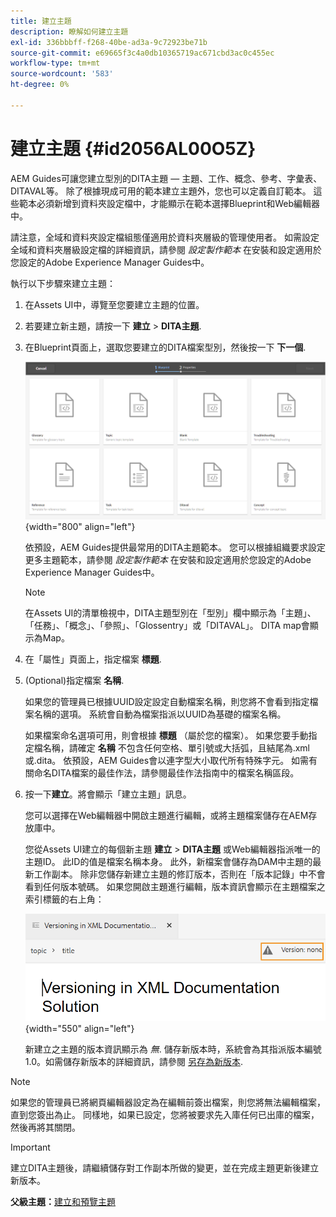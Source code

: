 ```yaml
---
title: 建立主題
description: 瞭解如何建立主題
exl-id: 336bbbff-f268-40be-ad3a-9c72923be71b
source-git-commit: e69665f3c4a0db10365719ac671cbd3ac0c455ec
workflow-type: tm+mt
source-wordcount: '583'
ht-degree: 0%

---
```


# 建立主題 {#id2056AL00O5Z}

AEM Guides可讓您建立型別的DITA主題 — 主題、工作、概念、參考、字彙表、DITAVAL等。 除了根據現成可用的範本建立主題外，您也可以定義自訂範本。 這些範本必須新增到資料夾設定檔中，才能顯示在範本選擇Blueprint和Web編輯器中。

請注意，全域和資料夾設定檔組態僅適用於資料夾層級的管理使用者。 如需設定全域和資料夾層級設定檔的詳細資訊，請參閱 *設定製作範本* 在安裝和設定適用於您設定的Adobe Experience Manager Guides中。

執行以下步驟來建立主題：

1. 在Assets UI中，導覽至您要建立主題的位置。

1. 若要建立新主題，請按一下 **建立** \> **DITA主題**.

1. 在Blueprint頁面上，選取您要建立的DITA檔案型別，然後按一下 **下一個**.

   ![](images/create_dita_topic.png){width="800" align="left"}

   依預設，AEM Guides提供最常用的DITA主題範本。 您可以根據組織要求設定更多主題範本，請參閱 *設定製作範本* 在安裝和設定適用於您設定的Adobe Experience Manager Guides中。

   >[!NOTE]
   >
   > 在Assets UI的清單檢視中，DITA主題型別在「型別」欄中顯示為「主題」、「任務」、「概念」、「參照」、「Glossentry」或「DITAVAL」。 DITA map會顯示為Map。

1. 在「屬性」頁面上，指定檔案 **標題**.

1. \(Optional\)指定檔案 **名稱**.

   如果您的管理員已根據UUID設定設定自動檔案名稱，則您將不會看到指定檔案名稱的選項。 系統會自動為檔案指派以UUID為基礎的檔案名稱。

   如果檔案命名選項可用，則會根據 **標題** （屬於您的檔案）。 如果您要手動指定檔名稱，請確定 **名稱** 不包含任何空格、單引號或大括弧，且結尾為.xml或.dita。 依預設，AEM Guides會以連字型大小取代所有特殊字元。 如需有關命名DITA檔案的最佳作法，請參閱最佳作法指南中的檔案名稱區段。

1. 按一下&#x200B;**建立**。將會顯示「建立主題」訊息。

   您可以選擇在Web編輯器中開啟主題進行編輯，或將主題檔案儲存在AEM存放庫中。

   您從Assets UI建立的每個新主題 **建立** \> **DITA主題** 或Web編輯器指派唯一的主題ID。 此ID的值是檔案名稱本身。 此外，新檔案會儲存為DAM中主題的最新工作副本。 除非您儲存新建立主題的修訂版本，否則在「版本記錄」中不會看到任何版本號碼。 如果您開啟主題進行編輯，版本資訊會顯示在主題檔案之索引標籤的右上角：

   ![](images/topic-version-none_cs.png){width="550" align="left"}

   新建立之主題的版本資訊顯示為 *無*. 儲存新版本時，系統會為其指派版本編號1.0。如需儲存新版本的詳細資訊，請參閱 [另存為新版本](web-editor-features.md#save-as-new-version-id209ME400GXA).


>[!NOTE]
>
> 如果您的管理員已將網頁編輯器設定為在編輯前簽出檔案，則您將無法編輯檔案，直到您簽出為止。 同樣地，如果已設定，您將被要求先入庫任何已出庫的檔案，然後再將其關閉。

>[!IMPORTANT]
>
> 建立DITA主題後，請繼續儲存對工作副本所做的變更，並在完成主題更新後建立新版本。

**父級主題：**[&#x200B;建立和預覽主題](create-preview-topics.md)

